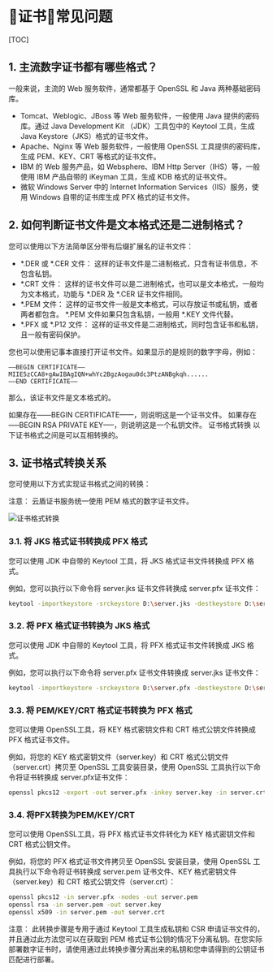 # 证书常见问题

[TOC]

## 1. 主流数字证书都有哪些格式？

一般来说，主流的 Web 服务软件，通常都基于 OpenSSL 和 Java 两种基础密码库。

- Tomcat、Weblogic、JBoss 等 Web 服务软件，一般使用 Java 提供的密码库。通过 Java Development Kit （JDK）工具包中的 Keytool 工具，生成 Java Keystore（JKS）格式的证书文件。
- Apache、Nginx 等 Web 服务软件，一般使用 OpenSSL 工具提供的密码库，生成 PEM、KEY、CRT 等格式的证书文件。
- IBM 的 Web 服务产品，如 Websphere、IBM Http Server（IHS）等，一般使用 IBM 产品自带的 iKeyman 工具，生成 KDB 格式的证书文件。
- 微软 Windows Server 中的 Internet Information Services（IIS）服务，使用 Windows 自带的证书库生成 PFX 格式的证书文件。

## 2. 如何判断证书文件是文本格式还是二进制格式？

您可以使用以下方法简单区分带有后缀扩展名的证书文件：

- *.DER 或 *.CER 文件： 这样的证书文件是二进制格式，只含有证书信息，不包含私钥。
- *.CRT 文件： 这样的证书文件可以是二进制格式，也可以是文本格式，一般均为文本格式，功能与 *.DER 及 *.CER 证书文件相同。
- *.PEM 文件： 这样的证书文件一般是文本格式，可以存放证书或私钥，或者两者都包含。 *.PEM 文件如果只包含私钥，一般用 *.KEY 文件代替。
- *.PFX 或 *.P12 文件： 这样的证书文件是二进制格式，同时包含证书和私钥，且一般有密码保护。

您也可以使用记事本直接打开证书文件。如果显示的是规则的数字字母，例如：

```text
—–BEGIN CERTIFICATE—–
MIIE5zCCA8+gAwIBAgIQN+whYc2BgzAogau0dc3PtzANBgkqh......
—–END CERTIFICATE—–
```

那么，该证书文件是文本格式的。

如果存在——BEGIN CERTIFICATE——，则说明这是一个证书文件。
如果存在—–BEGIN RSA PRIVATE KEY—–，则说明这是一个私钥文件。
证书格式转换
以下证书格式之间是可以互相转换的。

## 3. 证书格式转换关系

您可使用以下方式实现证书格式之间的转换：

注意： 云盾证书服务统一使用 PEM 格式的数字证书文件。

![证书格式转换](证书格式转换.jpg)

### 3.1. 将 JKS 格式证书转换成 PFX 格式

您可以使用 JDK 中自带的 Keytool 工具，将 JKS 格式证书文件转换成 PFX 格式。

例如，您可以执行以下命令将 server.jks 证书文件转换成 server.pfx 证书文件：

```sh
keytool -importkeystore -srckeystore D:\server.jks -destkeystore D:\server.pfx -srcstoretype JKS -deststoretype PKCS12
```

### 3.2. 将 PFX 格式证书转换为 JKS 格式

您可以使用 JDK 中自带的 Keytool 工具，将 PFX 格式证书文件转换成 JKS 格式。

例如，您可以执行以下命令将 server.pfx 证书文件转换成 server.jks 证书文件： 

```sh
keytool -importkeystore -srckeystore D:\server.pfx -destkeystore D:\server.jks -srcstoretype PKCS12 -deststoretype JKS
```

### 3.3. 将 PEM/KEY/CRT 格式证书转换为 PFX 格式

您可以使用 OpenSSL工具，将 KEY 格式密钥文件和 CRT 格式公钥文件转换成 PFX 格式证书文件。

例如，将您的 KEY 格式密钥文件（server.key）和 CRT 格式公钥文件（server.crt）拷贝至 OpenSSL 工具安装目录，使用 OpenSSL 工具执行以下命令将证书转换成 server.pfx证书文件：

```sh
openssl pkcs12 -export -out server.pfx -inkey server.key -in server.crt
```

### 3.4. 将PFX转换为PEM/KEY/CRT

您可以使用 OpenSSL工具，将 PFX 格式证书文件转化为 KEY 格式密钥文件和 CRT 格式公钥文件。

例如，将您的 PFX 格式证书文件拷贝至 OpenSSL 安装目录，使用 OpenSSL 工具执行以下命令将证书转换成 server.pem 证书文件、KEY 格式密钥文件（server.key）和 CRT 格式公钥文件（server.crt）：

```sh
openssl pkcs12 -in server.pfx -nodes -out server.pem
openssl rsa -in server.pem -out server.key
openssl x509 -in server.pem -out server.crt
```

注意： 此转换步骤是专用于通过 Keytool 工具生成私钥和 CSR 申请证书文件的，并且通过此方法您可以在获取到 PEM 格式证书公钥的情况下分离私钥。在您实际部署数字证书时，请使用通过此转换步骤分离出来的私钥和您申请得到的公钥证书匹配进行部署。

